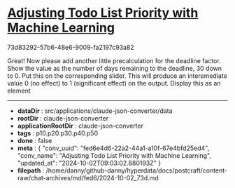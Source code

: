 # [Adjusting Todo List Priority with Machine Learning](https://claude.ai/chat/fed6e4d6-22a2-44a1-a10f-67e4bfd25ed4)

73d83292-57b6-48e6-9009-fa2197c93a82

Great! Now please add another little precalculation for the deadline factor. Show the value as the number of days remaining to the deadline, 30 down to 0. Put this on the corresponding slider. This will produce an interemediate value 0 (no effect) to 1 (significant effect) on the output. Display this as an element

---

* **dataDir** : src/applications/claude-json-converter/data
* **rootDir** : claude-json-converter
* **applicationRootDir** : claude-json-converter
* **tags** : p10.p20.p30.p40.p50
* **done** : false
* **meta** : {
  "conv_uuid": "fed6e4d6-22a2-44a1-a10f-67e4bfd25ed4",
  "conv_name": "Adjusting Todo List Priority with Machine Learning",
  "updated_at": "2024-10-02T09:03:02.880193Z"
}
* **filepath** : /home/danny/github-danny/hyperdata/docs/postcraft/content-raw/chat-archives/md/fed6/2024-10-02_73d.md